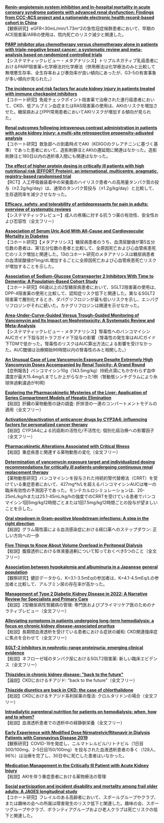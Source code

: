 [**Renin-angiotensin system inhibition and In-hospital mortality in acute coronary syndrome patients with advanced renal dysfunction: Findings from CCC-ACS project and a nationwide electronic health record-based cohort in China**](https://pubmed.ncbi.nlm.nih.gov/36731865/)  
【観察研究】eGFR<30mL/min/1.73m^2の急性冠症候群患者において、早期のACE阻害薬/ARBの使用は、院内死亡のリスク減少と関連した。

[**PARP inhibitor plus chemotherapy versus chemotherapy alone in patients with triple-negative breast cancer: a systematic review and meta-analysis based on randomized controlled trials**](https://pubmed.ncbi.nlm.nih.gov/36725727/)  
【システマティックレビュー・メタアナリシス】トリプルネガティブ乳癌患者におけるPARP阻害薬+化学療法対化学療法（併用療法は化学療法のみと比較して無増悪生存率、全生存率および奏効率が良い傾向にあったが、G3-5の有害事象が多い傾向が見られた。）

[**The incidence and risk factors for acute kidney injury in patients treated with immune checkpoint inhibitors**](https://pubmed.ncbi.nlm.nih.gov/36729111/)  
【コホート研究】免疫チェックポイント阻害薬で治療された進行癌患者において、CKD、低アルブミン血症またはRAS阻害薬の使用は、AKIのリスクを増加させた。糖尿病およびPPI常用患者においてAKIリスクが増加する傾向が見られた。

[**Renal outcomes following intravenous contrast administration in patients with acute kidney injury: a multi-site retrospective propensity-adjusted analysis**](https://pubmed.ncbi.nlm.nih.gov/36715705/)  
【コホート研究】救急部への到着時点でAKI（KDIGOのクレアチニンに基づく基準）であった患者において、造影剤静注とAKIの遷延間に関連はなかった。造影剤静注と180日以内の透析導入間にも関連はなかった。

[**The effect of higher protein dosing in critically ill patients with high nutritional risk (EFFORT Protein): an international, multicentre, pragmatic, registry-based randomised trial**](https://pubmed.ncbi.nlm.nih.gov/36708732/)  
【RCT】人工呼吸器装着中の栄養面のハイリスク患者への高用量タンパク質の投与（≥2.2g/kg/day）は、通常のタンパク質投与（≤1.2g/kg/day）と比較して、生存退院率を減少させなかった。

[**Efficacy, safety, and tolerability of antidepressants for pain in adults: overview of systematic reviews**](https://pubmed.ncbi.nlm.nih.gov/36725015/)  
【システマティックレビュー】成人の疼痛に対する抗うつ薬の有効性、安全性および忍容性（全文フリー）

[**Association of Serum Uric Acid With All-Cause and Cardiovascular Mortality in Diabetes**](https://pubmed.ncbi.nlm.nih.gov/36490263/)  
【コホート研究】【メタアナリシス】糖尿病患者のうち、血清尿酸値が第5五分位数の患者は、第1五分位数の患者と比較して、全原因死亡および心血管疾患死亡のリスク増加と関連した。13のコホート研究のメタアナリシスは糖尿病患者の血清尿酸値が1mg/dL増加するごとに全原因死亡および心血管疾患死亡リスクが増加することを示した。

[**Association of Sodium-Glucose Cotransporter 2 Inhibitors With Time to Dementia: A Population-Based Cohort Study**](https://pubmed.ncbi.nlm.nih.gov/36508692/)  
【コホート研究】66歳以上の2型糖尿病患者において、SGLT2阻害薬の使用は、DPP-4阻害薬の使用と比較して、認知症リスク低下と関連した。異なるSGLT2阻害薬で層別化するとき、ダパグリフロジンが最も低いリスクを示し、エンパグリフロジンがそれに続いた。カナグリフロジンは関連を示せなかった。

[**Area-Under-Curve-Guided Versus Trough-Guided Monitoring of Vancomycin and Its Impact on Nephrotoxicity: A Systematic Review and Meta-Analysis**](https://pubmed.ncbi.nlm.nih.gov/36728329/)  
【システマティックレビュー・メタアナリシス】腎毒性へのバンコマイシンAUCガイド下投与対トラフガイド下投与の影響（腎毒性の発生率はAUCガイド下TDMで低かった。腎毒性のリスクはAUC算出方法による影響を受けなかった。AUC閾値は治療開始96時間以内の腎毒性のみと相関した。）

[**An Unusual Case of Low Vancomycin Exposure Despite Extremely High Vancomycin Doses Accompanied by Renal Toxicity: A Grand Round**](https://pubmed.ncbi.nlm.nih.gov/36728568/)  
【症例報告】バンコマイシン10g（143.5mg/kg）持続点滴にもかかわらず血中濃度が最大15.4mg/Lまでしか上がらなかった1例（腎動態シンチグラムにより糸球体過剰濾過が判明）

[**Exploring the Pharmacokinetic Mysteries of the Liver: Application of Series Compartment Models of Hepatic Elimination**](https://pubmed.ncbi.nlm.nih.gov/36732075/)  
【総説】肝臓の薬物動態の謎の調査: 肝排泄の一連のコンパートメントモデルの適用（全文フリー）

[**Activation/deactivation of anticancer drugs by CYP3A4: influencing factors for personalized cancer therapy**](https://pubmed.ncbi.nlm.nih.gov/36732076/)  
【総説】CYP3A4による抗癌剤の活性化/不活性化: 個別化癌治療への影響因子（全文フリー）

[**Pharmacokinetic Alterations Associated with Critical Illness**](https://pubmed.ncbi.nlm.nih.gov/36732476/)  
【総説】重症疾患と関連する薬物動態の変化（全文フリー）

[**Determination of vancomycin exposure target and individualized dosing recommendations for critically ill patients undergoing continuous renal replacement therapy**](https://pubmed.ncbi.nlm.nih.gov/36714991/)  
【薬物動態研究】バンコマイシンを投与された持続的腎代替療法（CRRT）を受けている重症患者において、427mg*h/Lを超えるバンコマイシンAUCは唯一の臨床有効性の予測因子であった。モンテカルロシミュレーションは、20-25mL/kg/hまたは25.1-45mL/kg/hの強度でのCRRTを受けている患者でバンコマイシン1回5mg/kg12時間ごとまたは1回7.5mg/kg12時間ごとの投与が望ましいことを示した。

[**Oral stepdown in Gram-positive bloodstream infections: A step in the right direction**](https://pubmed.ncbi.nlm.nih.gov/36727285/)  
【総説】グラム陽性菌による血流感染症における経口薬へのステップダウン: 正しい方向への一歩

[**Five Things to Know About Volume Overload in Peritoneal Dialysis**](https://pubmed.ncbi.nlm.nih.gov/36704235/)  
【総説】腹膜透析における体液量過剰について知っておくべき5つのこと（全文フリー）

[**Association between hypokalemia and albuminuria in a Japanese general population**](https://pubmed.ncbi.nlm.nih.gov/36724744/)  
【観察研究】健診データから、K=3.1-3.5mEqの参加者は、K=4.1-4.5mEq/Lの参加者と比較して、アルブミン尿の存在率が高かった。

[**Management of Type 2 Diabetic Kidney Disease in 2022: A Narrative Review for Specialists and Primary Care**](https://pubmed.ncbi.nlm.nih.gov/36726361/)  
【総説】2型糖尿病性腎臓病の管理: 専門医およびプライマリケア医のためのナラティブレビュー（全文フリー）

[**Alleviating symptoms in patients undergoing long-term hemodialysis: a focus on chronic kidney disease-associated pruritus**](https://pubmed.ncbi.nlm.nih.gov/36726430/)  
【総説】長期間血液透析を受けている患者における症状の緩和: CKD関連掻痒症に焦点を合わせて（全文フリー）

[**SGLT-2 inhibitors in nephrotic-range proteinuria: emerging clinical evidence**](https://pubmed.ncbi.nlm.nih.gov/36726436/)  
【総説】ネフローゼ域のタンパク尿におけるSGLT2阻害薬: 新しい臨床エビデンス（全文フリー）

[**Thiazides in chronic kidney disease: "back to the future"**](https://pubmed.ncbi.nlm.nih.gov/36726428/)  
【論説】CKDにおけるチアジド: "back to the future"（全文フリー）

[**Thiazide diuretics are back in CKD: the case of chlorthalidone**](https://pubmed.ncbi.nlm.nih.gov/36726437/)  
【総説】CKDにおけるチアジド系利尿薬の復活: クロルタリドンの場合（全文フリー）

[**Intradialytic parenteral nutrition for patients on hemodialysis: when, how and to whom?**](https://pubmed.ncbi.nlm.nih.gov/36726442/)  
【総説】血液透析患者での透析中の経静脈栄養（全文フリー）

[**Early Experience with Modified Dose Nirmatrelvir/Ritonavir in Dialysis Patients with Coronavirus Disease 2019**](https://pubmed.ncbi.nlm.nih.gov/36723285/)  
【観察研究】COVID-19を発症し、ニルマトレルビル/リトナビル（1日目300/100mg、2-5日目150/100mg）を投与された血液透析患者の多く（128人、96%）は治療を完了し、30日中に死亡した患者はいなかった。

[**Medication Management in the Critically Ill Patient with Acute Kidney Injury**](https://pubmed.ncbi.nlm.nih.gov/36723347/)  
【総説】AKIを伴う重症患者における薬物療法の管理

[**Social participation and incident disability and mortality among frail older adults: A JAGES longitudinal study**](https://pubmed.ncbi.nlm.nih.gov/36727627/)  
【コホート研究】フレイルのある高齢者において、スポールグループやクラブ、または趣味の会への所属は障害発生のリスク低下と関連した。趣味の会、スポーツグループやクラブ、ボランティアグループおよび老人クラブは死亡リスクの低下と関連した。
